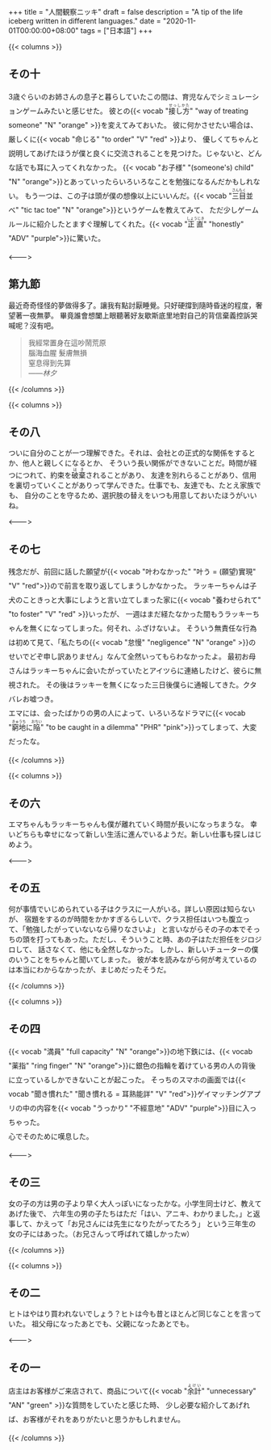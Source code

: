 +++
title = "人間観察ニッキ"
draft = false
description = "A tip of the life iceberg written in different languages."
date = "2020-11-01T00:00:00+08:00"
tags = ["日本語"]
+++

{{< columns >}}

## その十
<div style="margin:1em 0;line-height:2">
  3歳ぐらいのお姉さんの息子と暮らしていたこの間は、育児なんでシミュレーションゲームみたいと感じせた。
  彼との{{< vocab "<ruby>接し方<rt>せっしかた</rt></ruby>" "way of treating someone" "N" "orange" >}}を変えてみておいた。
  彼に何かさせたい場合は、厳しくに{{< vocab "命じる" "to order" "V" "red" >}}より、
  優しくてちゃんと説明してあげたほうが僕と良くに交流されることを見つけた。じゃないと、どんな話でも耳に入ってくれなかった。
  {{< vocab "お子様" "(someone's) child" "N" "orange">}}とあっていったらいろいろなことを勉強になるんだかもしれない。
  もう一つは、この子は頭が僕の想像以上にいいんだ。{{< vocab "<ruby>三目<rt>さんもく</rt>並べ</ruby>" "tic tac toe" "N" "orange">}}というゲームを教えてみて、
  ただ少しゲームルールに紹介したとますぐ理解してくれた。{{< vocab "<ruby>正直<rt>しょうじき</rt></ruby>" "honestly" "ADV" "purple">}}に驚いた。
</div>

<--->

## 第九節
最近奇奇怪怪的夢做得多了。讓我有點討厭睡覺。只好硬撐到隨時昏迷的程度，奢望著一夜無夢。
畢竟誰會想闔上眼聽著好友歇斯底里地對自己的背信棄義控訴哭喊呢？沒有吧。

> 我經常置身在這吵鬧荒原\
> 腦海血腥 髮膚無損\
> 窒息得到先算\
<cite>——林夕</cite>

{{< /columns >}}

{{< columns >}}

## その八
ついに自分のことが一つ理解できた。それは、会社との正式的な関係をするとか、他人と親しくになるとか、
そういう長い関係ができないことだ。時間が経つにつれて、約束を<ruby>破棄<rt>はき</rt></ruby>されることがあり、
友達を別れらることがあり、信用を裏切っていくことがありって学んできた。仕事でも、友達でも、たとえ家族でも、
自分のことを守るため、選択肢の替えをいつも用意しておいたほうがいいね。

<--->

## その七
<div style="margin:1em 0;line-height:2">
  残念だが、前回に話した願望が{{< vocab "叶わなかった" "叶う = (願望)實現" "V" "red">}}ので前言を取り返してしまうしかなかった。
  ラッキーちゃんは子犬のこときっと大事にしようと言い立てしまった家に{{< vocab "養わせられて" "to foster" "V" "red" >}}いったが、
  一週はまだ経たなかった間もうラッキーちゃんを無くになってしまった。何それ、ふざけないよ。
  そういう無責任な行為は初めて見て、「私たちの{{< vocab "怠慢" "negligence" "N" "orange" >}}のせいでどぞ申し訳ありません」なんて全然いってもらわなかったよ。
  最初お母さんはラッキーちゃんに会いたがっていたとアイツらに連絡したけど、彼らに無視された。
  その後はラッキーを無くになった三日後僕らに通報してきた。クタバレお嘘つき。<br/>
  エマには、会ったばかりの男の人によって、いろいろなドラマに{{< vocab "<ruby>窮地<rt>きゅうち</rt></ruby>に<ruby>陥<rt>おちい</rt></ruby>" "to be caught in a dilemma" "PHR" "pink">}}ってしまって、大変だったな。
</div>

{{< /columns >}}

{{< columns >}}

## その六
エマちゃんもラッキーちゃんも僕が離れていく時間が長いになっちまうな。
幸いどちらも幸せになって新しい生活に進んでいるようだ。新しい仕事も探しはじめよう。

<--->

## その五
何が事情でいじめられている子はクラスに一人がいる。詳しい原因は知らないが、
宿題をするのが時間をかかすぎるらしいで、クラス担任はいつも腹立って、「勉強したがっていないなら帰りなさいよ」
と言いながらその子の本でそっちの頭を打ってもあった。ただし、そういうこと時、あの子はただ担任をジロジロして、
話さなくて、他にも全然しなかった。
しかし、新しいチューターの僕のいうことをちゃんと聞いてしまった。
彼が本を読みながら何が考えているのは本当にわからなかったが、まじめだったそうだ。

{{< /columns >}}

{{< columns >}}

## その四
<div style="margin:1em 0;line-height:2">
  {{< vocab "満員" "full capacity" "N" "orange">}}の地下鉄には、{{< vocab  "薬指" "ring finger" "N" "orange">}}に銀色の指輪を着けている男の人の背後に立っているしかできないことが起こった。
  そっちのスマホの画面では{{< vocab "聞き慣れた" "聞き慣れる = 耳熟能詳" "V" "red">}}ゲイマッチングアプリの中の内容を{{< vocab "うっかり" "不經意地" "ADV" "purple">}}目に入っちゃった。<br/>
  心でそのために嘆息した。
</div>

<--->

## その三
女の子の方は男の子より早く大人っぽいになったかな。小学生同士けど、教えてあげた後で、
六年生の男の子たちはただ「はい、アニキ、わかりました。」と返事して、かえって「お兄さんには先生になりたがってたろう」
という三年生の女の子にはあった。（お兄さんって呼ばれて嬉しかったw）

{{< /columns >}}

{{< columns >}}

## その二
ヒトはやはり買われないでしょう？ヒトは今も昔とほとんど同じなことを言っていた。
祖父母になったあとでも、父親になったあとでも。

<--->

## その一
<div style="margin:1em 0;line-height:2">
  店主はお客様がご来店されて、商品について{{< vocab "<ruby>余計<rt>よけい</rt></ruby>" "unnecessary" "AN" "green" >}}な質問をしていたと感じた時、
  少し必要な紹介してあげれば、お客様がそれをありがたいと思うかもしれません。
</div>

{{< /columns >}}

